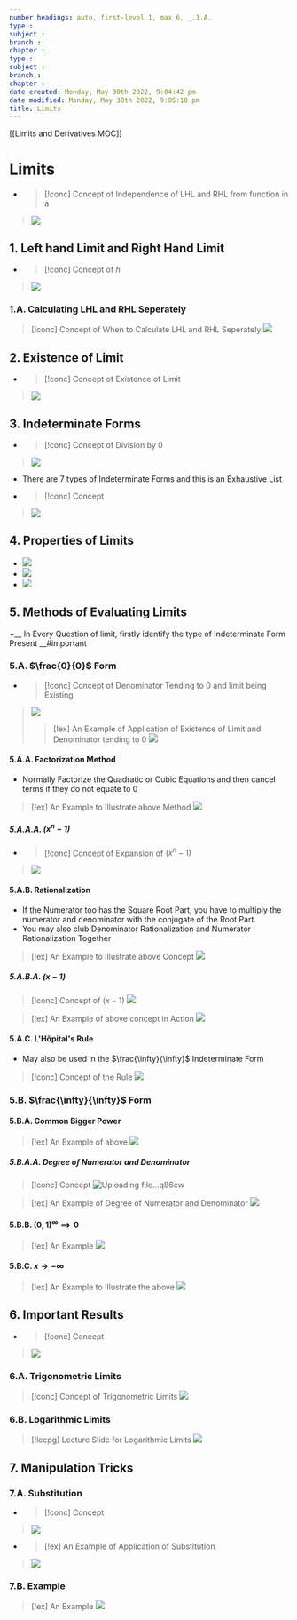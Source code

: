 ```yaml
---
number headings: auto, first-level 1, max 6, _.1.A.
type : 
subject : 
branch :
chapter :
type : 
subject : 
branch :
chapter :
date created: Monday, May 30th 2022, 9:04:42 pm
date modified: Monday, May 30th 2022, 9:05:18 pm
title: Limits
---
```


[[Limits and Derivatives MOC]]

# Limits
+ >[!conc] Concept of Independence of LHL and RHL from function in a
>![](https://i.imgur.com/HLAAaBu.png)

## 1. Left hand Limit and Right Hand Limit
+ >[!conc] Concept of $h$
>![](https://i.imgur.com/ApN08Yp.png)

### 1.A. Calculating LHL and RHL Seperately
>[!conc] Concept of When to Calculate LHL and RHL Seperately
>![](https://i.imgur.com/hPdFNed.png)



## 2. Existence of Limit
+ >[!conc] Concept of Existence of Limit
>![](https://i.imgur.com/875l8uq.png)





## 3. Indeterminate Forms
+ >[!conc] Concept of Division by 0
>![](https://i.imgur.com/qkLez9Q.png)
+ There are 7 types of Indeterminate Forms and this is an Exhaustive List

+ >[!conc] Concept
>![](https://i.imgur.com/8VynJ4i.png)




## 4. Properties of Limits
+ ![](https://i.imgur.com/BXCJcXK.png)
+ ![](https://i.imgur.com/29BQQWq.png)
+ ![](https://i.imgur.com/rBnbUCL.png)

## 5. Methods of Evaluating Limits
+__ In Every Question of limit, firstly identify the type of Indeterminate Form Present __#important 

### 5.A. $\frac{0}{0}$ Form
+ >[!conc] Concept of Denominator Tending to 0 and limit being Existing
>![](https://i.imgur.com/nreMv0d.png)
> >[!ex] An Example of Application of Existence of Limit and Denominator tending to 0
>![](https://i.imgur.com/OGmay5f.png)

#### 5.A.A. Factorization Method
+ Normally Factorize the Quadratic or Cubic Equations and then cancel terms if they do not equate to 0
>[!ex] An Example to Illustrate above Method
>![](https://i.imgur.com/g0wSnuX.png)
##### 5.A.A.A. $(x^n-1)$
+ >[!conc] Concept of Expansion of $(x^n-1)$ 
>![](https://i.imgur.com/irImNX3.png)


#### 5.A.B. Rationalization
+ If the Numerator too has the Square Root Part, you have to multiply the numerator and denominator with the conjugate of the Root Part.
+ You may also club Denominator Rationalization and Numerator Rationalization Together
>[!ex] An Example to Illustrate above Concept
>![](https://i.imgur.com/v4Mbg61.png)

##### 5.A.B.A. $(x-1)$
>[!conc] Concept of $(x-1)$
>![](https://i.imgur.com/cyDCyG8.png)

>[!ex] An Example of above concept in Action
>![](https://i.imgur.com/95Ggl0Q.png)

#### 5.A.C. L'Hôpital's Rule
+ May also be used in the $\frac{\infty}{\infty}$ Indeterminate Form
>[!conc] Concept of the Rule
>![](https://i.imgur.com/NadArj1.png)


### 5.B. $\frac{\infty}{\infty}$ Form
#### 5.B.A. Common Bigger Power
>[!ex] An Example of above
>![](https://i.imgur.com/RAcOfyy.png)

##### 5.B.A.A. Degree of Numerator and Denominator
>[!conc] Concept
>![Uploading file...q86cw]()

>[!ex] An Example of Degree of Numerator and Denominator
>![](https://i.imgur.com/5qXv1MG.png)

#### 5.B.B. $(0,1)^\infty\implies0$
>[!ex] An Example
>![](https://i.imgur.com/srokvNX.png)


#### 5.B.C. $x \to -\infty$
>[!ex] An Example to Illustrate the above
>![](https://i.imgur.com/nPhzAnH.png)

## 6. Important Results
+ >[!conc] Concept
>![](https://i.imgur.com/0W6jQAX.png)



### 6.A. Trigonometric Limits
>[!conc] Concept of Trigonometric Limits
>![](https://i.imgur.com/EP1qxxI.png)

### 6.B. Logarithmic Limits
>[!lecpg] Lecture Slide for Logarithmic Limits
>![](https://i.imgur.com/JhLp72a.png)

## 7. Manipulation Tricks
### 7.A. Substitution
+ >[!conc] Concept
>![](https://i.imgur.com/IMnWSJe.png)


+ >[!ex] An Example of Application of Substitution
>![](https://i.imgur.com/vbJXXX2.png)

### 7.B. Example
>[!ex] An Example
>![](https://i.imgur.com/HRnu4qE.png)
